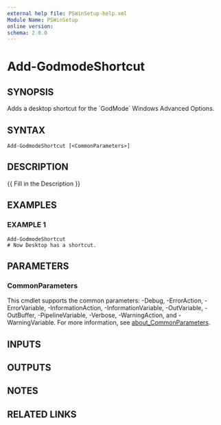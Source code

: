 ```yaml
---
external help file: PSWinSetup-help.xml
Module Name: PSWinSetup
online version:
schema: 2.0.0
---
```


# Add-GodmodeShortcut

## SYNOPSIS
Adds a desktop shortcut for the \`GodMode\` Windows Advanced Options.

## SYNTAX

```
Add-GodmodeShortcut [<CommonParameters>]
```

## DESCRIPTION
{{ Fill in the Description }}

## EXAMPLES

### EXAMPLE 1
```
Add-GodmodeShortcut
# Now Desktop has a shortcut.
```

## PARAMETERS

### CommonParameters
This cmdlet supports the common parameters: -Debug, -ErrorAction, -ErrorVariable, -InformationAction, -InformationVariable, -OutVariable, -OutBuffer, -PipelineVariable, -Verbose, -WarningAction, and -WarningVariable. For more information, see [about_CommonParameters](http://go.microsoft.com/fwlink/?LinkID=113216).

## INPUTS

## OUTPUTS

## NOTES

## RELATED LINKS
